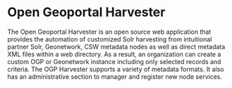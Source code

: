 Open Geoportal Harvester
========================

The Open Geoportal Harvester is an open source web application that provides the automation of customized Solr harvesting from intuitional partner Solr, Geonetwork, CSW metadata nodes as well as direct metadata XML files within a web directory. As a result, an organization can create a custom OGP or Geonetwork instance including only selected records and criteria. The OGP Harvester supports a variety of metadata formats. It also has an administrative section to manager and register new node services.